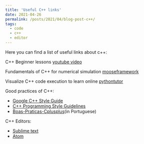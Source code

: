```yaml
---
title: 'Useful C++ links'
date: 2021-04-26
permalink: /posts/2021/04/blog-post-c++/
tags:
  - code
  - c++
  - editor
---
```


Here you can find a list of useful links about c++:

C++ Beginner lessons
<a href="https://www.youtube.com/watch?v=vLnPwxZdW4Y" target="_blank">youtube video</a>

Fundamentals of C++ for numerical simulation
<a href="https://mooseframework.inl.gov/help/c++/index.html" target="_blank">mooseframework</a>

Visualize C++ code execution to learn online
<a href="http://pythontutor.com/cpp.html#mode=edit" target="_blank">pythontutor</a>

Good practices of C++:
- <a href="https://google.github.io/styleguide/cppguide.html" target="_blank">Google C++ Style Guide</a>
- <a href="http://geosoft.no/development/cppstyle.html" target="_blank">C++ Programming Style Guidelines</a>
- <a href="https://github.com/kelvins/Boas-Praticas-Cplusplus" target="_blank">Boas-Praticas-Cplusplus</a>(in Portuguese)

C++ Editors:
- <a href="https://www.sublimetext.com/" target="_blank">Sublime text</a>
- <a href="https://atom.io/" target="_blank">Atom</a>